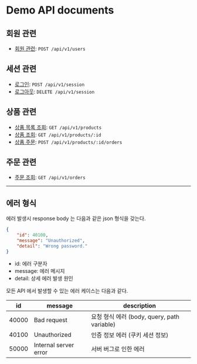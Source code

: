 # Demo API documents

## 회원 관련

* [회원 관련](./user/post.md): ```POST /api/v1/users```

## 세션 관련

* [로그인](./session/post.md): ```POST /api/v1/session```
* [로그아웃](./session/delete.md): ```DELETE /api/v1/session```

## 상품 관련

* [상품 목록 조회](./product/getAll.md): ```GET /api/v1/products```
* [상품 조회](./product/get.md): ```GET /api/v1/products/:id```
* [상품 주문](./product/order/post.md): ```POST /api/v1/products/:id/orders```

## 주문 관련

* [주문 조회](./order/getAll.md): ```GET /api/v1/orders```

--- 

## 에러 형식

에러 발생시 response body 는 다음과 같은 json 형식을 갖는다.  

```json
{
    "id": 40100,
    "message": "Unauthorized",
    "detail": "Wrong password."
}
```

* id: 에러 구분자
* message: 에러 메시지
* detail: 상세 에러 발생 원인

모든 API 에서 발생할 수 있는 에러 케이스는 다음과 같다.

| id    | message               | description                           |
|-------|-----------------------|---------------------------------------|
| 40000 | Bad request           | 요청 형식 에러 (body, query, path variable) |
| 40100 | Unauthorized          | 인증 정보 에러 (쿠키 세션 정보)                   |
| 50000 | Internal server error | 서버 버그로 인한 에러                          |